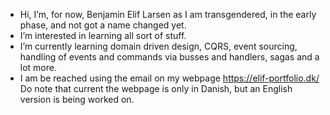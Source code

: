 - Hi, I’m, for now, Benjamin Elif Larsen as I am transgendered, in the early phase, and not got a name changed yet.
- I’m interested in learning all sort of stuff.
- I’m currently learning domain driven design, CQRS, event sourcing, handling of events and commands via busses and handlers, sagas and a lot more. 
- I am be reached using the email on my webpage https://elif-portfolio.dk/ Do note that current the webpage is only in Danish, but an English version is being worked on.

<!---
BenjaminElifLarsen/BenjaminElifLarsen is a ✨ special ✨ repository because its `README.md` (this file) appears on your GitHub profile.
You can click the Preview link to take a look at your changes.
--->
